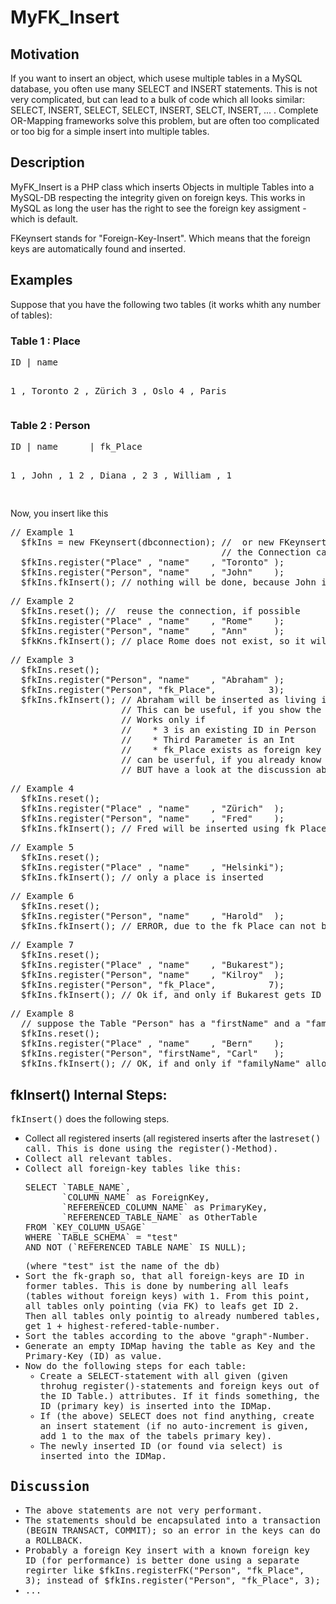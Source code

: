 <html>
 <head>
   <title>MyFK_Insert</title>
 </head>
 
 <body>
 <h1>MyFK_Insert</h1>
 <h2>Motivation</h2>
 <p>If you want to insert an object, which usese multiple tables in a MySQL database, you often use many
    SELECT and INSERT statements. This is not very complicated, but can lead to a bulk of code which all
    looks similar: SELECT, INSERT, SELECT, SELECT, INSERT, SELCT, INSERT, ... . 
    Complete OR-Mapping frameworks solve this problem, but are often too complicated or too big for
    a simple insert into multiple tables.</p>
 
 <h2>Description</h2>
 <p>MyFK_Insert is a PHP class which inserts Objects in multiple Tables into a MySQL-DB
 respecting the integrity given on foreign keys.
 This works in MySQL as long the user has the right to see the foreign key assigment - which is default.

FKeynsert stands for "Foreign-Key-Insert". Which means that the foreign keys are automatically found and inserted.</p>

<h2>Examples</h2>
<p>Suppose that you have the following two tables (it works whith any number of tables):</p>


<h3>Table 1 : Place</h3>
<pre>
ID | name

 1 , Toronto
 2 , Zürich
 3 , Oslo
 4 , Paris
</pre>

<h3>Table 2 : Person</h3>
<pre>
ID | name      | fk_Place

 1 , John      ,        1
 2 , Diana     ,        2
 3 , William   ,        1

</pre>

<p>Now, you insert like this</p>

<pre>
// Example 1
  $fkIns = new FKeynsert(dbconnection); //  or new FKeynsert(db-name [, username, password]]);
                                        // the Connection can be achieved by "$fkIns.getConnection()"
  $fkIns.register("Place" , "name"    , "Toronto" );
  $fkIns.register("Person", "name"    , "John"    );
  $fkIns.fkInsert(); // nothing will be done, because John is already in Toronto.
</pre>

<pre>
// Example 2
  $fkIns.reset(); //  reuse the connection, if possible
  $fkIns.register("Place" , "name"    , "Rome"    ); 
  $fkIns.register("Person", "name"    , "Ann"     ); 
  $fkKns.fkInsert(); // place Rome does not exist, so it will be inserted and its foreign key is insertet in "Person".
</pre>

<pre>
// Example 3
  $fkIns.reset();
  $fkIns.register("Person", "name"    , "Abraham" );
  $fkIns.register("Person", "fk_Place",          3);
  $fkIns.fkInsert(); // Abraham will be inserted as living in "Oslo"
                     // This can be useful, if you show the places as "selction-List" storing the ID.
                     // Works only if 
                     //    * 3 is an existing ID in Person
                     //    * Third Parameter is an Int
                     //    * fk_Place exists as foreign key
                     // can be userful, if you already know the ID (performance)
                     // BUT have a look at the discussion about a new method called "fkIns.registerFK(tbl, fk_attr, fk_value)
</pre>

<pre>
// Example 4
  $fkIns.reset();
  $fkIns.register("Place" , "name"    , "Zürich"  );
  $fkIns.register("Person", "name"    , "Fred"    );
  $fkIns.fkInsert(); // Fred will be inserted using fk_Place 2, because "Zürich" is already in the List.
</pre>

<pre>
// Example 5
  $fkIns.reset();
  $fkIns.register("Place" , "name"    , "Helsinki");
  $fkIns.fkInsert(); // only a place is inserted
</pre>

<pre>
// Example 6
  $fkIns.reset();
  $fkIns.register("Person", "name"    , "Harold"  );
  $fkIns.fkInsert(); // ERROR, due to the fk_Place can not be evaluated!
</pre>

<pre>
// Example 7
  $fkIns.reset();
  $fkIns.register("Place" , "name"    , "Bukarest");
  $fkIns.register("Person", "name"    , "Kilroy"  );
  $fkIns.register("Person", "fk_Place",          7);
  $fkIns.fkInsert(); // Ok if, and only if Bukarest gets ID 7 (next free). If not, an error occures.
</pre>


<pre>
// Example 8
  // suppose the Table "Person" has a "firstName" and a "familyName" as attributes:
  $fkIns.reset();
  $fkIns.register("Place" , "name"    , "Bern"    );
  $fkIns.register("Person", "firstName", "Carl"   );
  $fkIns.fkInsert(); // OK, if and only if "familyName" allows NULL-values.
</pre>
  
  
<h2>fkInsert() Internal Steps:</h2>
  <p><tt>fkInsert()</tt> does the following steps.</p>
  <ul>
   <li>Collect all registered inserts (all registered inserts after the last<tt>reset()<tt> call. This is done using the  <tt>register()</tt>-Method).</li>
   <li>Collect all relevant tables.</li>
   <li>Collect all foreign-key tables like this:
<pre>
SELECT `TABLE_NAME`, 
       `COLUMN_NAME` as ForeignKey,
       `REFERENCED_COLUMN_NAME` as PrimaryKey,
       `REFERENCED_TABLE_NAME` as OtherTable 
FROM `KEY_COLUMN_USAGE` 
WHERE `TABLE_SCHEMA` = "test"  
AND NOT (`REFERENCED_TABLE_NAME` IS NULL);
</pre> (where "test" ist the name of the db)

   </li>
   <li>Sort the fk-graph so, that all foreign-keys are ID in former tables. 
   This is done by numbering all leafs (tables without foreign keys) with 1. 
   From this point, all tables only pointing (via FK) to leafs get ID 2.
   Then all tables only pointig to already numbered tables, get 1 + highest-refered-table-number.</li>
   
   <li>Sort the tables according to the above "graph"-Number.</li>
   <li>Generate an empty IDMap having the table as Key and the Primary-Key (ID) as value.</li>
   <li>Now do the following steps for each table:
     <ul>
       <li>Create a SELECT-statement with all given (given throhug register()-statements and foreign keys out of the ID Table.) attributes.
       If it finds something, the ID (primary key) is inserted into the IDMap.</li>
       <li>If (the above) SELECT does not find anything, create an insert statement (if no auto-increment is given, add 1 to the max of the tabels primary key).
       <li>The newly inserted ID (or found via select) is inserted into the IDMap.</li>
     </ul></li>
  </ul>
  
  <h2>Discussion</h2>
  <ul>
   <li>The above statements are not very performant.</li>
   <li>The statements should be encapsulated into a transaction (BEGIN TRANSACT, COMMIT); so an error in the keys
       can do a ROLLBACK.</li>
   <li>Probably a foreign Key insert with a known foreign key ID (for performance) is better done using a separate regirter like  $fkIns.registerFK("Person", "fk_Place",          3); instead of   $fkIns.register("Person", "fk_Place",          3);</li>
   <li>...</li>
  </ul>
  
  
  </body>
  </html>
